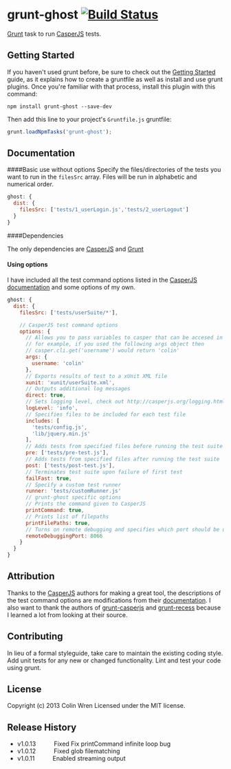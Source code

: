 # grunt-ghost [![Build Status](https://travis-ci.org/colinwren/grunt-ghost.png?branch=master)](https://travis-ci.org/colinwren/grunt-ghost)

[Grunt](http://gruntjs.com/) task to run [CasperJS](http://casperjs.org/) tests.

## Getting Started
If you haven't used grunt before, be sure to check out the [Getting Started](http://gruntjs.com/getting-started) guide, as it explains how to create a gruntfile as well as install and use grunt plugins. Once you're familiar with that process, install this plugin with this command:
```shell
npm install grunt-ghost --save-dev
```

Then add this line to your project's `Gruntfile.js` gruntfile:

```javascript
grunt.loadNpmTasks('grunt-ghost');
```

## Documentation
####Basic use without options
Specify the files/directories of the tests you want to run in the `filesSrc` array. Files will be run in alphabetic and numerical order.
```javascript
ghost: {
  dist: {
    filesSrc: ['tests/1_userLogin.js','tests/2_userLogout']
  }
}
```
####Dependencies

The only dependencies are [CasperJS](http://casperjs.org/) and
[Grunt](http://gruntjs.com/)

#### Using options
I have included all the test command options listed in the [CasperJS documentation]( http://casperjs.org/testing.html#casper-test-command) and some options of my own.
```javascript
ghost: {
  dist: {
    filesSrc: ['tests/userSuite/*'],

    // CasperJS test command options
    options: {
      // Allows you to pass variables to casper that can be accesed in files,
      // for example, if you used the following args object then
      // casper.cli.get('username') would return 'colin'
      args: {
        username: 'colin'
      },
      // Exports results of test to a xUnit XML file
      xunit: 'xunit/userSuite.xml',
      // Outputs additional log messages
      direct: true,
      // Sets logging level, check out http://casperjs.org/logging.html
      logLevel: 'info',
      // Specifies files to be included for each test file
      includes: [
        'tests/config.js',
        'lib/jquery.min.js'
      ],
      // Adds tests from specified files before running the test suite
      pre: ['tests/pre-test.js'],
      // Adds tests from specified files after running the test suite
      post: ['tests/post-test.js'],
      // Terminates test suite upon failure of first test
      failFast: true,
      // Specify a custom test runner
      runner: 'tests/customRunner.js'
      // grunt-ghost specific options
      // Prints the command given to CasperJS
      printCommand: true,
      // Prints list of filepaths
      printFilePaths: true,
      // Turns on remote debugging and specifies which port should be used
      remoteDebuggingPort: 8066
    }
  }
}
```
## Attribution

Thanks to the [CasperJS](http://casperjs.org) authors for making a great tool, the descriptions of the test command options are modifications from their [documentation]( http://casperjs.org/testing.html#casper-test-command). I also want to thank the authors of [grunt-casperjs](https://github.com/ronaldlokers/grunt-casperjs) and [grunt-recess](https://github.com/sindresorhus/grunt-recess) because I learned a lot from looking at their source.

## Contributing
In lieu of a formal styleguide, take care to maintain the existing coding style. Add unit tests for any new or changed functionality. Lint and test your code using grunt.

## License
Copyright (c) 2013 Colin Wren
Licensed under the MIT license.

## Release History

 * v1.0.13   Fixed Fix printCommand infinite loop bug
 * v1.0.12   Fixed glob filematching
 * v1.0.11   Enabled streaming output
